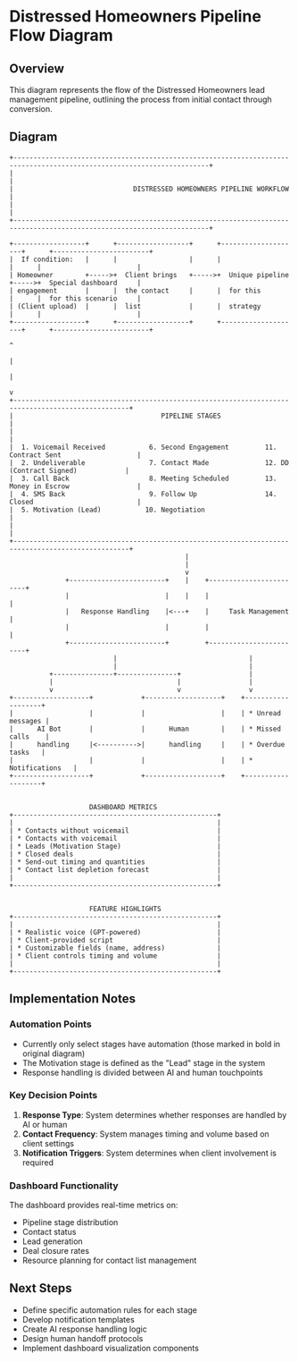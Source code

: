 # Distressed Homeowners Pipeline Flow Diagram

## Overview
This diagram represents the flow of the Distressed Homeowners lead management pipeline, outlining the process from initial contact through conversion.

## Diagram

```
+-----------------------------------------------------------------------------------------------------------------------+
|                                                                                                                       |
|                              DISTRESSED HOMEOWNERS PIPELINE WORKFLOW                                                   |
|                                                                                                                       |
+-----------------------------------------------------------------------------------------------------------------------+

+------------------+      +------------------+      +--------------------+      +------------------------+
|  If condition:   |      |                  |      |                    |      |                        |
| Homeowner        +----->+  Client brings   +----->+  Unique pipeline  +----->+  Special dashboard     |
| engagement       |      |  the contact     |      |  for this          |      |  for this scenario     |
| (Client upload)  |      |  list            |      |  strategy          |      |                        |
+------------------+      +------------------+      +--------------------+      +------------------------+
                                                                                        ^
                                                                                        |
                                                                                        |
                                                                                        v
+---------------------------------------------------------------------------------------------------+
|                                     PIPELINE STAGES                                               |
|                                                                                                   |
|  1. Voicemail Received           6. Second Engagement         11. Contract Sent                   |
|  2. Undeliverable                7. Contact Made              12. DD (Contract Signed)            |
|  3. Call Back                    8. Meeting Scheduled         13. Money in Escrow                 |
|  4. SMS Back                     9. Follow Up                 14. Closed                          |
|  5. Motivation (Lead)           10. Negotiation                                                   |
|                                                                                                   |
+---------------------------------------------------------------------------------------------------+
                                            |
                                            |
                                            v
              +------------------------+    |    +------------------------+
              |                        |    |    |                        |
              |   Response Handling    |<---+    |     Task Management    |
              |                        |         |                        |
              +------------------------+         +------------------------+
                          |                                 |
                          |                                 |
          +---------------+---------------+                 |
          |                               |                 |
          v                               v                 v
+-------------------+            +-------------------+    +-------------------+
|                   |            |                   |    | * Unread messages |
|      AI Bot       |            |      Human        |    | * Missed calls    |
|      handling     |<---------->|      handling     |    | * Overdue tasks   |
|                   |            |                   |    | * Notifications   |
+-------------------+            +-------------------+    +-------------------+


                    DASHBOARD METRICS
+---------------------------------------------------+
|                                                   |
| * Contacts without voicemail                      |
| * Contacts with voicemail                         |
| * Leads (Motivation Stage)                        |
| * Closed deals                                    |
| * Send-out timing and quantities                  |
| * Contact list depletion forecast                 |
|                                                   |
+---------------------------------------------------+


                    FEATURE HIGHLIGHTS
+---------------------------------------------------+
|                                                   |
| * Realistic voice (GPT-powered)                   |
| * Client-provided script                          |
| * Customizable fields (name, address)             |
| * Client controls timing and volume               |
|                                                   |
+---------------------------------------------------+
```

## Implementation Notes

### Automation Points
- Currently only select stages have automation (those marked in bold in original diagram)
- The Motivation stage is defined as the "Lead" stage in the system
- Response handling is divided between AI and human touchpoints

### Key Decision Points
1. **Response Type**: System determines whether responses are handled by AI or human
2. **Contact Frequency**: System manages timing and volume based on client settings
3. **Notification Triggers**: System determines when client involvement is required

### Dashboard Functionality
The dashboard provides real-time metrics on:
- Pipeline stage distribution
- Contact status
- Lead generation
- Deal closure rates
- Resource planning for contact list management

## Next Steps
- Define specific automation rules for each stage
- Develop notification templates
- Create AI response handling logic
- Design human handoff protocols
- Implement dashboard visualization components 